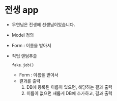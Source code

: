 # 전생 app

- 무연님은 전생에 선생님이었습니다.

- Model 정의

- Form :  이름을 받아서

- 직업 랜덤추출

  ```
  fake.job()
  ```

  - Form : 이름을 받아서
  - 결과를 출력
    1. DB에 등록된 이름이 있으면, 해당하는 결과 출력
    2. 이름이 없으면 새롭게 DB에 추가하고, 결과 출력